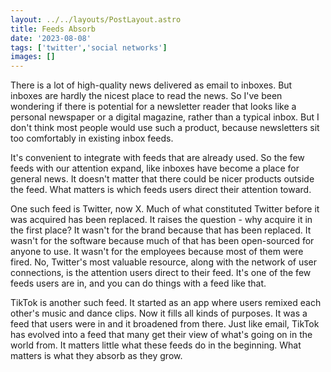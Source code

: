 ```yaml
---
layout: ../../layouts/PostLayout.astro
title: Feeds Absorb
date: '2023-08-08'
tags: ['twitter','social networks']
images: []
---
```

There is a lot of high-quality news delivered as email to inboxes. But inboxes are hardly the nicest place to read the news. So I've been wondering if there is potential for a newsletter reader that looks like a personal newspaper or a digital magazine, rather than a typical inbox. But I don't think most people would use such a product, because newsletters sit too comfortably in existing inbox feeds.

It's convenient to integrate with feeds that are already used. So the few feeds with our attention expand, like inboxes have become a place for general news. It doesn't matter that there could be nicer products outside the feed. What matters is which feeds users direct their attention toward.

One such feed is Twitter, now X. Much of what constituted Twitter before it was acquired has been replaced. It raises the question - why acquire it in the first place? It wasn't for the brand because that has been replaced. It wasn't for the software because much of that has been open-sourced for anyone to use. It wasn't for the employees because most of them were fired. No, Twitter's most valuable resource, along with the network of user connections, is the attention users direct to their feed. It's one of the few feeds users are in, and you can do things with a feed like that.

TikTok is another such feed. It started as an app where users remixed each other's music and dance clips. Now it fills all kinds of purposes. It was a feed that users were in and it broadened from there. Just like email, TikTok has evolved into a feed that many get their view of what's going on in the world from. It matters little what these feeds do in the beginning. What matters is what they absorb as they grow.
